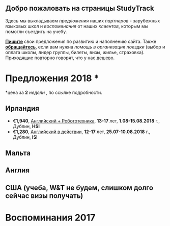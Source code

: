 ## Добро пожаловать на страницы **StudyTrack**

Здесь мы выкладываем _предложения_ наших _партнеров_ - зарубежных языковых школ и _воспоминания_ от наших _клиентов_, которым мы помогли съездить на учебу.

**[Пишите](mailto:studytrack.me@gmail.com)** свои предложения по развитию и наполнению сайта. Также **[обращайтесь](mailto:studytrack.me@gmail.com)**, если вам нужна _помощь в организации поездки_ (выбор и оплата школы, лидер группы, билеты, визы, жилье, страховка). Приходящие повторно говорят, что у нас дешево.

# Предложения 2018 *
*цена за **2** _недели_ , по ссылке подробности.

## Ирландия

- **€1,940**, [Английский + Робототехника](http://studytrack.me/English_Robotics___CodingRu/index), **13-17** лет, **1.08-15.08.2018** г., Дублин, **HSI**
- **€1,280**, [Английский в действии](http://studytrack.me/pdf/2018-ISI-Junior-Summer-CampRu), **12-17** лет, **25.07-10.08.2018** г., Дублин, **ISI**

## Мальта

## Англия

## США (учеба, W&T не будем, слишком долго сейчас визы получать)

# Воспоминания 2017
